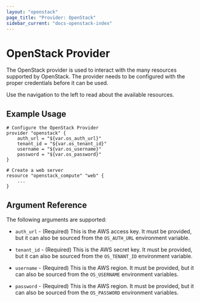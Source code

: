 ```yaml
---
layout: "openstack"
page_title: "Provider: OpenStack"
sidebar_current: "docs-openstack-index"
---
```


# OpenStack Provider

The OpenStack provider is used to interact with the
many resources supported by OpenStack. The provider needs to be configured
with the proper credentials before it can be used.

Use the navigation to the left to read about the available resources.

## Example Usage

```
# Configure the OpenStack Provider
provider "openstack" {
    auth_url = "${var.os_auth_url}"
    tenant_id = "${var.os_tenant_id}"
    username = "${var.os_username}"
    password = "${var.os_password}"
}

# Create a web server
resource "openstack_compute" "web" {
    ...
}
```

## Argument Reference

The following arguments are supported:

* `auth_url` - (Required) This is the AWS access key. It must be provided, but
  it can also be sourced from the `OS_AUTH_URL` environment variable.

* `tenant_id` - (Required) This is the AWS secret key. It must be provided, but
  it can also be sourced from the `OS_TENANT_ID` environment variable.

* `username` - (Required) This is the AWS region. It must be provided, but
  it can also be sourced from the `OS_USERNAME` environment variables.

* `password` - (Required) This is the AWS region. It must be provided, but
  it can also be sourced from the `OS_PASSWORD` environment variables.
